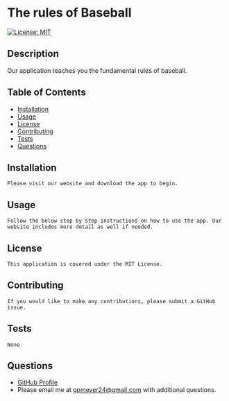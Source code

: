 
# The rules of Baseball

[![License: MIT](https://img.shields.io/badge/License-MIT-green.svg)](https://opensource.org/licenses/MIT)
     
## Description
Our application teaches you the fundamental rules of baseball.
        
## Table of Contents
- [Installation](#installation)
- [Usage](#usage)
- [License](#license)
- [Contributing](#contributing)
- [Tests](#tests)
- [Questions](#questions)

## Installation
    Please visit our website and download the app to begin.

## Usage
    Follow the below step by step instructions on how to use the app. Our website includes more detail as well if needed. 

## License

    This application is covered under the MIT License.
        
## Contributing
    If you would like to make any contributions, please submit a GitHub issue.
        
## Tests
    None
        
## Questions
* [GitHub Profile](https://github.com/gmeyer24)
* Please email me at gpmeyer24@gmail.com with additional questions. 